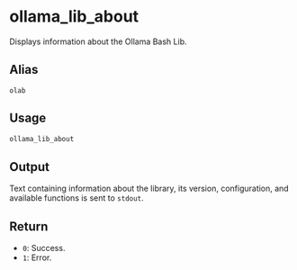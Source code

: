 # ollama_lib_about

Displays information about the Ollama Bash Lib.

## Alias

`olab`

## Usage

```bash
ollama_lib_about
```

## Output

Text containing information about the library, its version, configuration, and available functions is sent to `stdout`.

## Return

* `0`: Success.
* `1`: Error.
